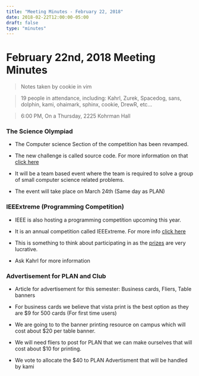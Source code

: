 ```yaml
---
title: "Meeting Minutes - February 22, 2018"
date: 2018-02-22T12:00:00-05:00
draft: false
type: "minutes"
---
```


# February 22nd, 2018 Meeting Minutes
> Notes taken by cookie in vim

> 19 people in attendance, including: Kahrl, Zurek, Spacedog, sans, dolphin, kami, ohaimark, sphinx, cookie, DrewR, etc...

> 6:00 PM, On a Thursday, 2225 Kohrman Hall

### The Science Olympiad

- The Computer science Section of the competition has been revamped.

- The new challenge is called source code. For more information on that [click here](https://scienceolympiad.msu.edu/about/source-code)

- It will be a team based event where the team is required to solve a group of small computer science related problems.

- The event will take place on March 24th (Same day as PLAN)

### IEEExtreme (Programming Competition)

- IEEE is also hosting a programming competition upcoming this year.

- It is an annual competition called IEEExtreme. For more info [click here](https://www.ieee.org/membership_services/membership/students/competitions/xtreme/index.html)

- This is something to think about participating in as the [prizes](https://www.ieee.org/membership_services/membership/students/competitions/xtreme_prizes.html) are very lucrative. 
- Ask Kahrl for more information

### Advertisement for PLAN and Club

- Article for advertisement for this semester: Business cards, Fliers, Table banners

- For business cards we believe that vista print is the best option as they are $9 for 500 cards (For first time users) 

- We are going to to the banner printing resource on campus which will cost about $20 per table banner.

- We will need fliers to post for PLAN that we can make ourselves that will cost about $10 for printing.

- We vote to allocate the $40 to PLAN Advertisment that will be handled by kami
